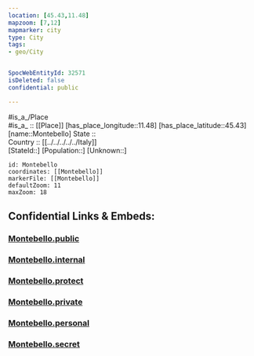 ```yaml
---
location: [45.43,11.48] 
mapzoom: [7,12] 
mapmarker: city 
type: City
tags:
- geo/City


SpocWebEntityId: 32571
isDeleted: false
confidential: public

---
```

#is_a_/Place  
#is_a_ :: [[Place]] 
[has_place_longitude::11.48] 
[has_place_latitude::45.43] 
[name::Montebello] 
State ::  
Country :: [[../../../../../Italy]]  
[StateId::] 
[Population::] 
[Unknown::] 


```leaflet
id: Montebello
coordinates: [[Montebello]] 
markerFile: [[Montebello]] 
defaultZoom: 11 
maxZoom: 18
```


## Confidential Links & Embeds: 

### [Montebello.public](/_public/\Earth\Continent\Europe\Europe~South\Italy\regions~Italy\Veneto\Vicenza.Province\CityMontebello.public.md) 

### [Montebello.internal](/_internal/\Earth\Continent\Europe\Europe~South\Italy\regions~Italy\Veneto\Vicenza.Province\CityMontebello.internal.md) 

### [Montebello.protect](/_protect/\Earth\Continent\Europe\Europe~South\Italy\regions~Italy\Veneto\Vicenza.Province\CityMontebello.protect.md) 

### [Montebello.private](/_private/\Earth\Continent\Europe\Europe~South\Italy\regions~Italy\Veneto\Vicenza.Province\CityMontebello.private.md) 

### [Montebello.personal](/_personal/\Earth\Continent\Europe\Europe~South\Italy\regions~Italy\Veneto\Vicenza.Province\CityMontebello.personal.md) 

### [Montebello.secret](/_secret/\Earth\Continent\Europe\Europe~South\Italy\regions~Italy\Veneto\Vicenza.Province\CityMontebello.secret.md)

